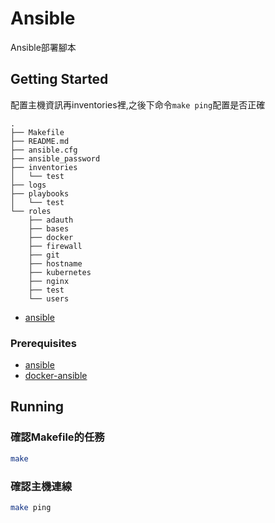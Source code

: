 # Ansible

Ansible部署腳本

## Getting Started

配置主機資訊再inventories裡,之後下命令`make ping`配置是否正確

```text
.
├── Makefile
├── README.md
├── ansible.cfg
├── ansible_password
├── inventories
│   └── test
├── logs
├── playbooks
│   └── test
└── roles
    ├── adauth
    ├── bases
    ├── docker
    ├── firewall
    ├── git
    ├── hostname
    ├── kubernetes
    ├── nginx
    ├── test
    └── users
```

* [ansible](https://github.com/ansible/ansible)

### Prerequisites

* [ansible](https://docs.ansible.com/ansible/latest/installation_guide/intro_installation.html)
* [docker-ansible](https://github.com/chiehting/docker-ansible)

## Running

### 確認Makefile的任務

```bash
make
```

### 確認主機連線

```bash
make ping
```


